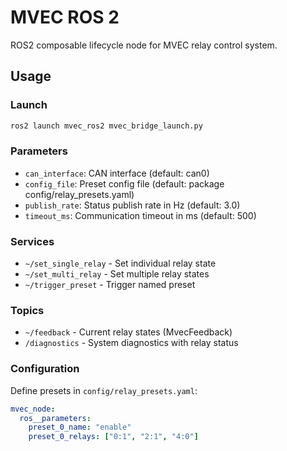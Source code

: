 # MVEC ROS 2

ROS2 composable lifecycle node for MVEC relay control system.

## Usage

### Launch

```bash
ros2 launch mvec_ros2 mvec_bridge_launch.py
```

### Parameters
- `can_interface`: CAN interface (default: can0)
- `config_file`: Preset config file (default: package config/relay_presets.yaml)
- `publish_rate`: Status publish rate in Hz (default: 3.0)
- `timeout_ms`: Communication timeout in ms (default: 500)

### Services
- `~/set_single_relay` - Set individual relay state
- `~/set_multi_relay` - Set multiple relay states
- `~/trigger_preset` - Trigger named preset

### Topics
- `~/feedback` - Current relay states (MvecFeedback)
- `/diagnostics` - System diagnostics with relay status

### Configuration
Define presets in `config/relay_presets.yaml`:

```yaml
mvec_node:
  ros__parameters:
    preset_0_name: "enable"
    preset_0_relays: ["0:1", "2:1", "4:0"]
```

